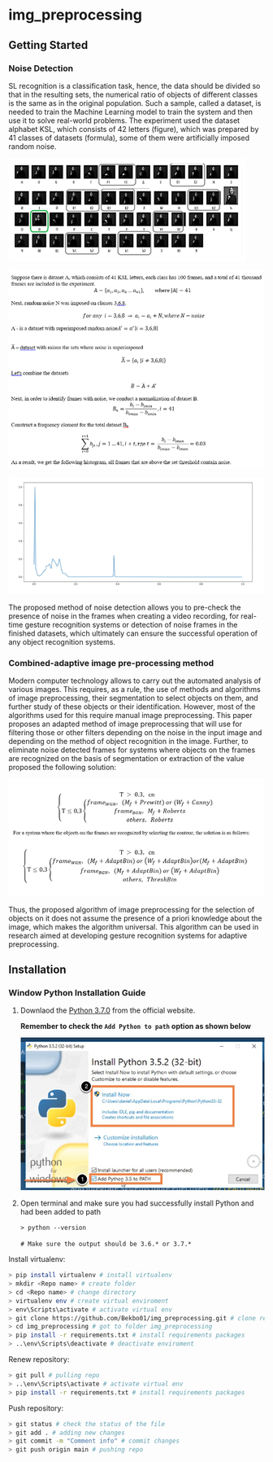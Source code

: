 # img_preprocessing
## Getting Started
### Noise Detection
<p>
SL recognition is a classification task, hence, the data should be divided so that in the resulting sets, the numerical ratio of objects of different classes is the same as in the original population. Such a sample, called a dataset, is needed to train the Machine Learning model to train the system and then use it to solve real-world problems.  The experiment used the dataset alphabet KSL, which consists of 42 letters (figure), which was prepared by 41 classes of datasets (formula), some of them were artificially imposed random noise.

<img src="./images/letters.png" /></p>
<p> <img src="./images/formulas.png" /> </p>
<p> <img src="./images/noise_graph.png" /> </p>

The proposed method of noise detection allows you to pre-check the presence of noise in the frames when creating a video recording, for real-time gesture recognition systems or detection of noise frames in the finished datasets, which ultimately can ensure the successful operation of any object recognition systems.

### Combined-adaptive image pre-processing method

Modern computer technology allows to carry out the automated analysis of various images. This requires, as a rule, the use of methods and algorithms of image preprocessing, their segmentation to select objects on them, and further study of these objects or their identification. However, most of the algorithms used for this require manual image preprocessing. This paper proposes an adapted method of image preprocessing that will use for filtering those or other filters depending on the noise in the input image and depending on the method of object recognition in the image.
Further, to eliminate noise detected frames for systems where objects on the frames are recognized on the basis of segmentation or extraction of the value proposed the following solution: 
<p> <img src="./images/formulas_2.png" /> </p>

Thus, the proposed algorithm of image preprocessing for the selection of objects on it does not assume the presence of a priori knowledge about the image, which makes the algorithm universal. This algorithm can be used in research aimed at developing gesture recognition systems for adaptive preprocessing. 


## Installation
### Window Python Installation Guide

1. Downlaod the [Python 3.7.0](https://www.python.org/ftp/python/3.7.0/python-3.7.0.exe) from the official website.

	**Remember to check the `Add Python to path` option as shown below**

	![window-installation](https://raw.githubusercontent.com/sunwaytechclub/Python-Installation-Guide/master/pictures/window-install.jpg)

2. Open terminal and make sure you had successfully install Python and had been added to path

	```
	> python --version

	# Make sure the output should be 3.6.* or 3.7.*
	```
Install virtualenv:

```sh
> pip install virtualenv # install virtualenv
> mkdir <Repo name> # create folder
> cd <Repo name> # change directory
> virtualenv env # create virtual enviroment
> env\Scripts\activate # activate virtual env
> git clone https://github.com/Bekbo01/img_preprocessing.git # clone repository
> cd img_preprocessing # got to folder img_preprocessing
> pip install -r requirements.txt # install requirements packages
> ..\env\Scripts\deactivate # deactivate enviroment
```

Renew repository:

```sh
> git pull # pulling repo
> ..\env\Scripts\activate # activate virtual env
> pip install -r requirements.txt # install requirements packages
```
Push repository:
```sh
> git status # check the status of the file
> git add . # adding new changes
> git commit -m "Comment info" # commit changes
> git push origin main # pushing repo
```
